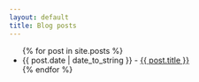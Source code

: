 ```yaml
---
layout: default
title: Blog posts
---
```


<div id="posts">
  <ul>
    {% for post in site.posts %}
      <li>
	  <span>{{ post.date | date_to_string }}</span> -
	  <a href="{{ post.url }}">{{ post.title }}</a>
	  </li>
    {% endfor %}
  </ul>
</div>
